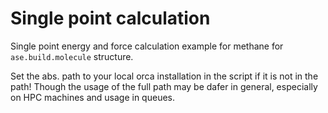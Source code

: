 # Single point calculation

Single point energy and force calculation example for methane for `ase.build.molecule` structure.

Set the abs. path to your local orca installation in the script if it is not in the path! Though
 the usage of the full path may be dafer in general, especially on HPC machines and usage in
  queues. 